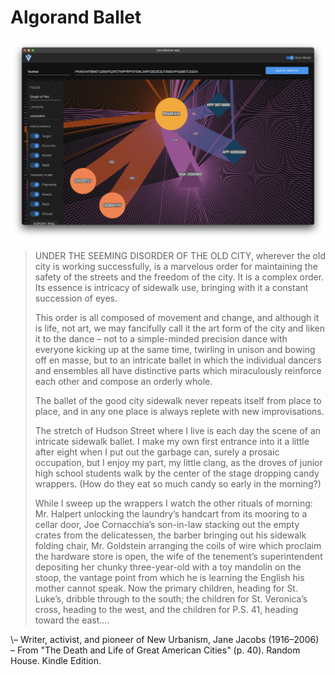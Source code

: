 # Algorand Ballet

![Algorand Ballet](sample-screen.png)

> UNDER THE SEEMING DISORDER OF THE OLD CITY, wherever the old city is working successfully, is a marvelous order for maintaining the safety of the streets and the freedom of the city. It is a complex order. Its essence is intricacy of sidewalk use, bringing with it a constant succession of eyes.
> 
> This order is all composed of movement and change, and although it is life, not art, we may fancifully call it the art form of the city and liken it to the dance – not to a simple-minded precision dance with everyone kicking up at the same time, twirling in unison and bowing off en masse, but to an intricate ballet in which the individual dancers and ensembles all have distinctive parts which miraculously reinforce each other and compose an orderly whole.
> 
> The ballet of the good city sidewalk never repeats itself from place to place, and in any one place is always replete with new improvisations.
> 
> The stretch of Hudson Street where I live is each day the scene of an intricate sidewalk ballet. I make my own first entrance into it a little after eight when I put out the garbage can, surely a prosaic occupation, but I enjoy my part, my little clang, as the droves of junior high school students walk by the center of the stage dropping candy wrappers. (How do they eat so much candy so early in the morning?) 
> 
> While I sweep up the wrappers I watch the other rituals of morning: Mr. Halpert unlocking the laundry’s handcart from its mooring to a cellar door, Joe Cornacchia’s son-in-law stacking out the empty crates from the delicatessen, the barber bringing out his sidewalk folding chair, Mr. Goldstein arranging the coils of wire which proclaim the hardware store is open, the wife of the tenement’s superintendent depositing her chunky three-year-old with a toy mandolin on the stoop, the vantage point from which he is learning the English his mother cannot speak. Now the primary children, heading for St. Luke’s, dribble through to the south; the children for St. Veronica’s cross, heading to the west, and the children for P.S. 41, heading toward the east.…

\– Writer, activist, and pioneer of New Urbanism, Jane Jacobs (1916–2006) – From "The Death and Life of Great American Cities" (p. 40). Random House. Kindle Edition. 